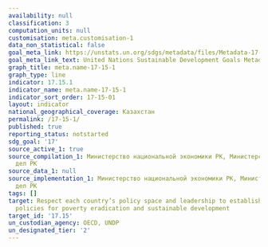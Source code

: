 ```yaml
---
availability: null
classification: 3
computation_units: null
customisation: meta.customisation-1
data_non_statistical: false
goal_meta_link: https://unstats.un.org/sdgs/metadata/files/Metadata-17-15-01.pdf
goal_meta_link_text: United Nations Sustainable Development Goals Metadata (pdf 468kB)
graph_title: meta.name-17-15-1
graph_type: line
indicator: 17.15.1
indicator_name: meta.name-17-15-1
indicator_sort_order: 17-15-01
layout: indicator
national_geographical_coverage: Казахстан
permalink: /17-15-1/
published: true
reporting_status: notstarted
sdg_goal: '17'
source_active_1: true
source_compilation_1: Министерство национальной экономики РК, Министерство иностранных
  дел РК
source_data_1: null
source_implementation_1: Министерство национальной экономики РК, Министерство иностранных
  дел РК
tags: []
target: Respect each country’s policy space and leadership to establish and implement
  policies for poverty eradication and sustainable development
target_id: '17.15'
un_custodian_agency: OECD, UNDP
un_designated_tier: '2'
---
```


